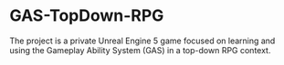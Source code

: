 # GAS-TopDown-RPG
The project is a private Unreal Engine 5 game focused on learning and using the Gameplay Ability System (GAS) in a top-down RPG context.
